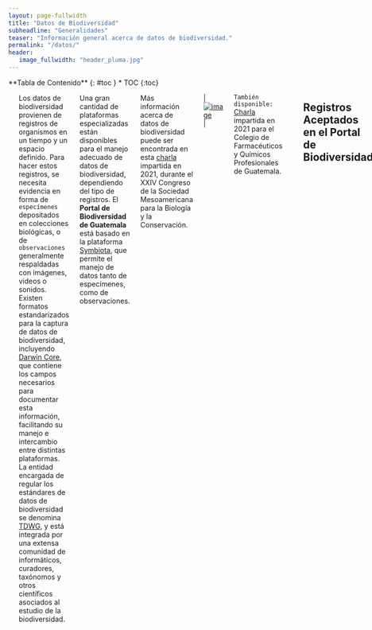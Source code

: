 ```yaml
---
layout: page-fullwidth
title: "Datos de Biodiversidad"
subheadline: "Generalidades"
teaser: "Información general acerca de datos de biodiversidad."
permalink: "/datos/"
header:
   image_fullwidth: "header_pluma.jpg"
---
```


<div class="row">
<div class="medium-4 medium-push-8 columns" markdown="1">
<div class="panel radius" markdown="1">
**Tabla de Contenido**
{: #toc }
*  TOC
{:toc}
</div>
</div><!-- /.medium-4.columns -->

<div class="medium-8 medium-pull-4 columns" markdown="1">

---

Los datos de biodiversidad provienen de registros de organismos en un tiempo y un espacio definido. Para hacer estos registros, se necesita evidencia en forma de `especímenes` depositados en colecciones biológicas, o de `observaciones` generalmente respaldadas con imágenes, videos o sonidos. Existen formatos estandarizados para la captura de datos de biodiversidad, incluyendo [Darwin Core](https://journals.plos.org/plosone/article?id=10.1371/journal.pone.0029715), que contiene los campos necesarios para documentar esta información, facilitando su manejo e intercambio entre distintas plataformas. La entidad encargada de regular los estándares de datos de biodiversidad se denomina [TDWG](https://www.tdwg.org/), y está integrada por una extensa comunidad de informáticos, curadores, taxónomos y otros científicos asociados al estudio de la biodiversidad.

Una gran cantidad de plataformas especializadas están disponibles para el manejo adecuado de datos de biodiversidad, dependiendo del tipo de registros. El **Portal de Biodiversidad de Guatemala** está basado en la plataforma [Symbiota](https://symbiota.org), que permite el manejo de datos tanto de especímenes, como de observaciones.     

Más información acerca de datos de biodiversidad puede ser encontrada en esta [charla](https://www.youtube.com/watch?v=o6qCm_y6cvA) impartida en 2021, durante el XXIV  Congreso de la Sociedad Mesoamericana para la Biología y la Conservación.

|[![image](https://github.com/biodiversidadgt/docs/assets/69399374/a5c86f4b-b849-4501-839d-e2b27022b026)
](https://www.youtube.com/watch?v=o6qCm_y6cvA)|


`También disponible:` [Charla](https://www.facebook.com/watch/live/?ref=watch_permalink&v=918191852416589) impartida en 2021 para el Colegio de Farmacéuticos y Químicos Profesionales de Guatemala.


---

## Registros Aceptados en el Portal de Biodiversidad

El [**Portal de Biodiversidad de Guatemala**](https://biodiversidad.gt) permite el ingreso de `datos de especímenes` en un formato estandarizado (i.e. [Darwin Core](https://dwc.tdwg.org/)), que facilita su manejo e intercambio con otras plataformas de especializadas. Existen tres tipos de `registros de organismos` que pueden ser manejados en el Portal bajo estos estándares. La clasificación de los registros depende del origen y forma de respaldo de la información.

### Registros de especímenes preservados

Es el principal tipo de datos manejados dentro del Portal de Biodiversidad. Estos registros consisten en información contenida en `etiquetas de especímenes` depositados en colecciones científicas (plantas, animales, hongos, fósiles). Pueden incluir fotografías de los especímenes y/o etiquetas, pero no es requisito para ingresar los datos. [Ejemplo](https://biodiversidad.gt/portal/collections/misc/collprofiles.php?collid=16) de colección de especímenes preservados.

[![image](https://github.com/biodiversidadgt/docs/assets/69399374/d1754118-980e-44c2-b719-2be3575d2eac)
](https://biodiversidad.gt/portal/collections/individual/index.php?occid=8126&clid=0)
Fotografía: Julio Ayala. Colección de Artrópodos UVGC.

### Registros de especímenes vivos

Similares a los registros de especímenes preservados, pero la información proviene de `ejemplares vivos` en colecciones institucionales. Un ejemplo son los jardines botánicos que contienen ejemplares vivos de plantas. Requieren evidencia fotográfica.

### Registros de observaciones

Se refiere a registros esporádicos, realizados al observar un organismo en estado silvestre. Requieren de evidencia fotográfica, ya que los organismos no son capturados. Actualmente, Symbiota no maneja otro tipo de archivos multimedia como videos o sonidos. [Ejemplo](https://biodiversidad.gt/portal/collections/misc/collprofiles.php?collid=8) de colección de especímenes vivos.

[![image](https://github.com/biodiversidadgt/docs/assets/69399374/0c493177-cf6d-4f84-bee1-e601a093df33)
](https://biodiversidad.gt/portal/collections/individual/index.php?occid=7672&clid=0)
Fotografía: María José Chang. Colección Fotográfica UVGF.


</div><!-- /.medium-8.columns -->
</div><!-- /.row -->

